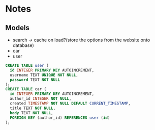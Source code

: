 # Notes

## Models

- search -> cache on load?(store the options from the website onto database)
- car
- user

```sql
CREATE TABLE user (
  id INTEGER PRIMARY KEY AUTOINCREMENT,
  username TEXT UNIQUE NOT NULL,
  password TEXT NOT NULL
);
CREATE TABLE car (
  id INTEGER PRIMARY KEY AUTOINCREMENT,
  author_id INTEGER NOT NULL,
  created TIMESTAMP NOT NULL DEFAULT CURRENT_TIMESTAMP,
  title TEXT NOT NULL,
  body TEXT NOT NULL,
  FOREIGN KEY (author_id) REFERENCES user (id)
);
```
